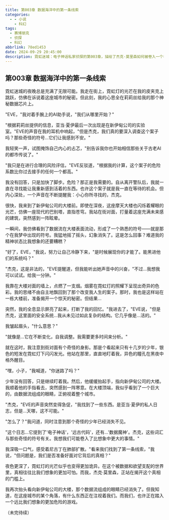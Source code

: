 ```yaml
---
title: 第003章 数据海洋中的第一条线索
categories:
  - - 小说
    - 科幻
tags:
  - 赛博朋克
  - 侦探
  - 科幻
abbrlink: 78ed1453
date: 2024-09-29 20:45:00
description: 霓虹迷城：电子神话私家侦探的第003章，描绘了杰克·莫里森如何被卷入一个神秘的案件中，以及他如何与神秘女子莉莉丝合作。
---
```


## 第003章 数据海洋中的第一条线索

霓虹迷城的夜晚总是充满了无限可能。我走在街上，霓虹灯的光芒在我的皮夹克上跳跃，仿佛在诉说着这座城市的秘密。但此刻，我的心思全在莉莉丝给我的那个神秘数据芯片上。

"EVE，"我对着手腕上的AI助手说，"我们从哪里开始？"

"根据莉莉丝提供的信息，亚当·夏伊最后一次出现是在新伊甸公司的实验室。"EVE的声音在我的耳机中响起，"但是杰克，我们真的要深入调查这个案子吗？那些奇怪的符号...它们让我感到不安。"

我轻笑一声，试图掩饰自己内心的忐忑，"别告诉我你也开始相信那些关于古老AI的都市传说了。"

"我只是在进行合理的风险评估，"EVE反驳道，"根据我的计算，这个案子的危险系数比你过去接手的任何一个都高。"

我没有回答，只是加快了脚步。危险？那正是我需要的。自从离开警队后，我就一直在寻找能让我重新感到活着的东西。也许这个案子就是我一直在等待的机会。但内心深处，一个声音在不断提醒我：小心你所寻找的，杰克。

很快，我来到了新伊甸公司的大楼前。即使在深夜，这座摩天大楼也闪烁着耀眼的光芒，仿佛一座现代的巴别塔，直指苍穹。我站在街对面，打量着这座充满未来感的建筑，突然感到一阵眩晕。

一瞬间，我仿佛看到了数据流在大楼表面流动，形成了一个熟悉的符号——就是那个在我梦中出现的符号。我猛地摇了摇头，幻象消失了。这是怎么回事？难道我的精神状态比我想象的还要糟糕？

"好了，EVE，"我说，努力让自己冷静下来，"是时候展现你的才能了。能黑进他们的系统吗？"

"杰克，这是非法的，"EVE提醒道，但我能听出她声音中的兴奋，"不过...我想我可以试试。给我一分钟。"

我靠在大楼对面的墙上，点燃了一支烟。烟雾在霓虹灯的照耀下呈现出奇异的色彩。我的思绪不由自主地飘回到了那个改变我人生的案子。那时，我也是这样站在一栋大楼前，准备揭开一个惊天的秘密。但结果...

突然，我的全息显示屏亮了起来，打断了我的回忆。"我进去了，"EVE说，"但是杰克，这里面的安全系统...我从未见过如此复杂的结构。它几乎像是...活的。"

我皱起眉头，"什么意思？"

"就像是...它在不断变化，自我调整。我需要更多时间来分析。"

就在这时，我注意到街对面有个奇怪的身影。那是个看起来只有十几岁的少年，银色的短发在霓虹灯下闪闪发光。他站在那里，直直地盯着我，异色的瞳孔在黑夜中格外醒目。

"嘿，小子，"我喊道，"你迷路了吗？"

少年没有回答，只是继续盯着我。然后，他缓缓抬起手，指向新伊甸公司的大楼。我顺着他的手指看去，突然感到一阵寒意。在大楼顶端，我似乎看到了一个巨大的，由数据流组成的眼睛，正俯视着整个城市。

"杰克，"EVE的声音突然变得急促，"我找到了一些东西。是亚当·夏伊的私人日志，但是...天哪，这不可能。"

"怎么了？"我问道，同时注意到那个奇怪的少年已经消失不见。

"这个日志...它提到了'电子神话'，'远古代码'，还有...'数据魔神'。杰克，这些词汇与那些奇怪的符号有关。我想我们可能卷入了比想象中更大的事情。"

我深吸一口气，感受着尼古丁在肺部扩散。"看来我们找到了第一条线索，"我说，"但问题是，我们是否准备好面对它背后的真相？"

夜色更深了，霓虹灯的光芒似乎也变得更加诡异。在这个被数据和欲望支配的世界里，真相往往比我们想象的更加可怕。而我，杰克·莫里森，正站在揭开这个真相的门槛上。

我再次抬头看向新伊甸公司的大楼，那个数据流组成的眼睛已经消失了。但我知道，在这座城市的某个角落，有什么东西正在注视着我们。而我们，也许正在踏入一个远比我们想象的更加危险的游戏。

（未完待续）